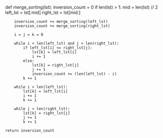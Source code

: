 def merge_sorting(lst):
    inversion_count = 0
    if len(lst) > 1:
        mid = len(lst) // 2
        left_lst = lst[:mid]
        right_lst = lst[mid:]

        inversion_count += merge_sorting(left_lst)
        inversion_count += merge_sorting(right_lst)

        i = j = k = 0

        while i < len(left_lst) and j < len(right_lst):
            if left_lst[i] <= right_lst[j]:
                lst[k] = left_lst[i]
                i += 1
            else:
                lst[k] = right_lst[j]
                j += 1
                inversion_count += (len(left_lst) - i)
            k += 1

        while i < len(left_lst):
            lst[k] = left_lst[i]
            i += 1
            k += 1

        while j < len(right_lst):
            lst[k] = right_lst[j]
            j += 1
            k += 1

    return inversion_count
